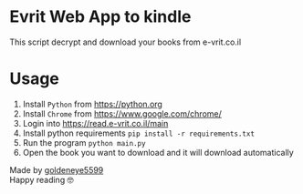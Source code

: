 # Evrit Web App to kindle
This script decrypt and download your books from e-vrit.co.il

# Usage
1. Install `Python` from https://python.org
2. Install `Chrome` from https://www.google.com/chrome/
3. Login into https://read.e-vrit.co.il/main
4. Install python requirements
    `pip install -r requirements.txt`
5. Run the program
    `python main.py`
6. Open the book you want to download and it will download automatically

Made by [goldeneye5599](https://github.com/goldeneye5599)  
Happy reading  🤓
